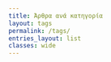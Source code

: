 ```yaml
---
title: Άρθρα ανά κατηγορία
layout: tags
permalink: /tags/
entries_layout: list
classes: wide
---
```

